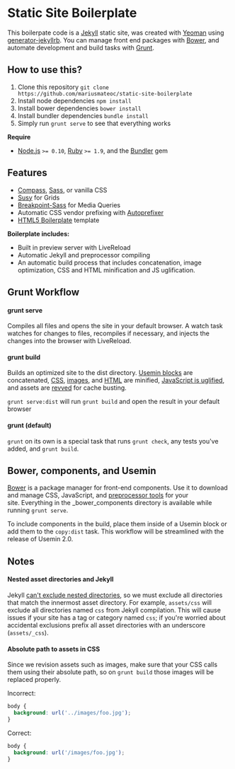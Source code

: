 Static Site Boilerplate
=======================

This boilerpate code is a [Jekyll](http://jekyllrb.com/) static site, was created with [Yeoman](http://yeoman.io/) using [generator-jekyllrb](https://github.com/robwierzbowski/generator-jekyllrb). You can manage front end packages with [Bower](http://bower.io/), and automate development and build tasks with [Grunt](http://gruntjs.com/).


## How to use this?

1. Clone this repository `git clone https://github.com/mariusmateoc/static-site-boilerplate`
2. Install node dependencies `npm install`
3. Install bower dependencies `bower install`
4. Install bundler dependencies `bundle install`
5. Simply run `grunt serve` to see that everything works

**Require**

- [Node.js](http://nodejs.org/) `>= 0.10`, [Ruby](http://www.ruby-lang.org/) `>= 1.9`, and the [Bundler](http://gembundler.com/) gem


## Features

- [Compass](http://compass-style.org/), [Sass](http://sass-lang.com/), or vanilla CSS
- [Susy](http://susy.oddbird.net/) for Grids
- [Breakpoint-Sass](http://breakpoint-sass.com/) for Media Queries
- Automatic CSS vendor prefixing with [Autoprefixer](https://github.com/ai/autoprefixer)
- [HTML5 Boilerplate](http://html5boilerplate.com/) template

**Boilerplate includes:**

- Built in preview server with LiveReload
- Automatic Jekyll and preprocessor compiling
- An automatic build process that includes concatenation, image optimization, CSS and HTML minification and JS uglification.


## Grunt Workflow

#### grunt serve

Compiles all files and opens the site in your default browser. A watch task watches for changes to files, recompiles if necessary, and injects the changes into the browser with LiveReload.

#### grunt build

Builds an optimized site to the dist directory. [Usemin blocks](https://github.com/yeoman/grunt-usemin#the-useminprepare-task) are concatenated, [CSS](https://github.com/gruntjs/grunt-contrib-cssmin), [images](https://github.com/gruntjs/grunt-contrib-imagemin), and [HTML](https://github.com/gruntjs/grunt-contrib-htmlmin) are minified, [JavaScript is uglified](https://github.com/gruntjs/grunt-contrib-uglify), and assets are [revved](https://github.com/yeoman/grunt-filerev) for cache busting.

`grunt serve:dist` will run `grunt build` and open the result in your default browser

#### grunt (default)

`grunt` on its own is a special task that runs `grunt check`, any tests you've added, and `grunt build`.


## Bower, components, and Usemin

[Bower](http://bower.io/) is a package manager for front-end components. Use it to download and manage CSS, JavaScript, and [preprocessor tools](https://github.com/Team-Sass) for your site. Everything in the _bower_components directory is available while running `grunt serve`.

To include components in the build, place them inside of a Usemin block or add them to the `copy:dist` task. This workflow will be streamlined with the release of Usemin 2.0.


## Notes

#### Nested asset directories and Jekyll

Jekyll [can't exclude nested directories](https://github.com/jekyll/jekyll/issues/906), so we must exclude all directories that match the innermost asset directory. For example, `assets/css` will exclude all directories named `css` from Jekyll compilation. This will cause issues if your site has a tag or category named `css`; if you're worried about accidental exclusions prefix all asset directories with an underscore (`assets/_css`).

#### Absolute path to assets in CSS

Since we revision assets such as images, make sure that your CSS calls them using their absolute path, so on ``grunt build`` those images will be replaced properly.

Incorrect:
```css
body {
  background: url('../images/foo.jpg');
}
```

Correct:
```css
body {
  background: url('/images/foo.jpg');
}
```
